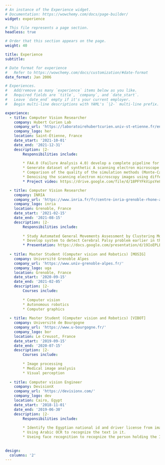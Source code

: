 ```yaml
---
# An instance of the Experience widget.
# Documentation: https://wowchemy.com/docs/page-builder/
widget: experience

# This file represents a page section.
headless: true

# Order that this section appears on the page.
weight: 40

title: Experience
subtitle:

# Date format for experience
#   Refer to https://wowchemy.com/docs/customization/#date-format
date_format: Jan 2006

# Experiences.
#   Add/remove as many `experience` items below as you like.
#   Required fields are `title`, `company`, and `date_start`.
#   Leave `date_end` empty if it's your current employer.
#   Begin multi-line descriptions with YAML's `|2-` multi-line prefix.

experience:
  - title: Computer Vision Researcher 
    company: Hubert Curien Lab 
    company_url: 'https://laboratoirehubertcurien.univ-st-etienne.fr/en/index.html'
    company_logo: her
    location: Saint-Étienne, France
    date_start: '2021-10-01'
    date_end: '2021-12-31'
    description: |2-
        Responsibilities include:
        
        * FA4.0 (Failure Analysis 4.0) develop a complete pipeline for failure diagnostic of electronic devices.
        * Generate dataset of synthetic A scanning electron microscope (SEM) images.
        * Comparison of the quality of the simulation methods (Monte-Carlo method and Deep Learning based methods).
        * Denoising the scanning electron microscopy images using different filters (NLM, Bilateral, Total variation (TV), BM3D).
        * Project video: https://drive.google.com/file/d/18PFYFkVipsYe8PayDIvoO_p-rS4A-o6m/viewAnalysing

  - title: Computer Vision Researcher 
    company: INRIA 
    company_url: 'https://www.inria.fr/fr/centre-inria-grenoble-rhone-alpes'
    company_logo: inria
    location: Grenoble, France
    date_start: '2021-02-15'
    date_end: '2021-08-15'
    description: |2-
        Responsibilities include:
        
        * Study Automated General Movements Assessment by Clustering Motion Words from Infants Motion Sequences.
        * Develop system to detect Cerebral Palsy problem earlier in the infant in age 3 -5 months.
        * Presentation: https://docs.google.com/presentation/d/19IoEPLEGcwnHSwsggvjPOdbwHHx-o-xr1gSOb-wvrA0/edit?usp=sharing
    
  - title: Master Student (Computer vision and Robotics) [MOSIG]
    company: Université Grenoble Alpes 
    company_url: 'https://www.univ-grenoble-alpes.fr/'
    company_logo: uga
    location: Grenoble, France
    date_start: '2020-09-15'
    date_end: '2021-02-05'
    description: |2-
        Courses include:
        
        * Computer vision
        * Autonomous robotics
        * Computer graphics
    
  - title: Master Student (Computer vision and Robotics) [VIBOT] 
    company: Université de Bourgogne 
    company_url: 'https://www.u-bourgogne.fr/'
    company_logo: bor
    location: Le Creusot, France
    date_start: '2019-09-15'
    date_end: '2020-07-15'
    description: |2-
        Courses include:
        
        * Image processing
        * Medical image analysis
        * Visual perception
    
  - title: Computer vision Engineer 
    company: DevisionX 
    company_url: 'https://devisionx.com/'
    company_logo: dev
    location: Cairo, Egypt
    date_start: '2018-11-01'
    date_end: '2019-06-30'
    description: |2-
        Responsibilities include:
        
        * Identify the Egyptian national id and driver license from images. 
        * Using Arabic OCR to recognize the text in it.
        * Useing face recognition to recognize the person holding the ID.
     
    
design:
  columns: '2'
---
```

